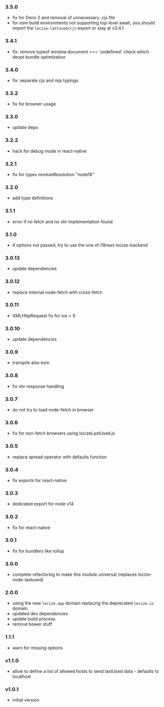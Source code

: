 ### 3.5.0

- fix for Deno 2 and removal of unnecessary .cjs file
- for esm build environments not supporting top-level await, you should import the `locize-lastused/cjs` export or stay at v3.4.1

### 3.4.1

- fix: remove typeof window.document === 'undefined' check which deopt bundle optimization

### 3.4.0

- fix: separate cjs and mjs typings

### 3.3.2

- fix for browser usage

### 3.3.0

- update deps

### 3.2.2

- hack for debug mode in react-native

### 3.2.1

- fix for types moduleResolution "node16"

### 3.2.0

- add type definitions

### 3.1.1

- error if no fetch and no xhr implementation found

### 3.1.0

- if options not passed, try to use the one of i18next-locize-backend

### 3.0.13

- update dependencies

### 3.0.12

- replace internal node-fetch with cross-fetch

### 3.0.11

- XMLHttpRequest fix for ios < 9

### 3.0.10

- update dependencies

### 3.0.9

- transpile also esm

### 3.0.8

- fix xhr response handling

### 3.0.7

- do not try to load node-fetch in browser

### 3.0.6

- fix for non-fetch browsers using locizeLastUsed.js

### 3.0.5

- replace spread operator with defaults function

### 3.0.4

- fix exports for react-native

### 3.0.3

- dedicated export for node v14

### 3.0.2

- fix for react-native

### 3.0.1

- fix for bundlers like rollup

### 3.0.0

- complete refactoring to make this module universal (replaces locize-node-lastused)

### 2.0.0

- using the new `locize.app` domain replacing the deprecated `locize.io` domain
- updated dev dependencies
- update build process
- remove bower stuff

### 1.1.1

- warn for missing options

### v1.1.0

- allow to define a list of allowed hosts to send lastUsed data - defaults to localhost

### v1.0.1

- initial version
